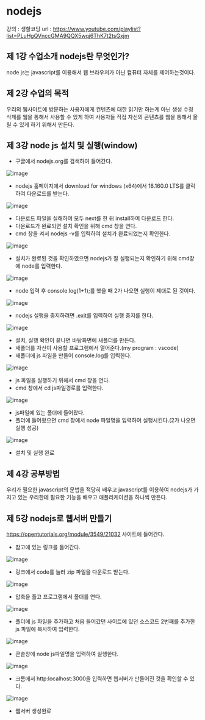# nodejs
강의 : 생할코딩 
url : https://www.youtube.com/playlist?list=PLuHgQVnccGMA9QQX5wqj6ThK7t2tsGxjm

## 제 1강 수업소개 nodejs란 무엇인가?
node js는 javascript를 이용해서 웹 브라우저가 아닌 컴퓨터 자체를 제어하는것이다.

## 제 2강 수업의 목적
우리의 웹사이트에 방문하는 사용자에게 컨텐츠에 대한 읽기만 하는게 아닌 생성 수정 삭제를 웹을 통해서 사용할 수 있게 하여 사용자들 직접 자신의 콘텐츠를 웹을 통해서 올릴 수 있게 하기 위해서 만든다.

## 제 3강 node js 설치 및 실행(window)
- 구글에서 nodejs.org를 검색하여 들어간다.

![image](https://github.com/hsy0511/nodejs/assets/104752580/c49427a7-97a2-4811-a1fb-196d3bd5a623)

- nodejs 홈페이지에서 download for windows (x64)에서 18.160.0 LTS를 클릭하여 다운로드를 받는다.

![image](https://github.com/hsy0511/nodejs/assets/104752580/43860ecf-34a7-4180-a1b9-979eaec6d0cd)

- 다운로드 파일을 실해하여 모두 next를 한 뒤 install하여 다운로드 한다.
- 다운로드가 완료되면 설치 확인을 위해 cmd 창을 연다.
- cmd 창을 켜서 nodejs -v를 입력하여 설치가 완료되었는지 확인한다.

![image](https://github.com/hsy0511/nodejs/assets/104752580/67e01f11-4b7c-4c57-a75e-fff6153c8eb1)

- 설치가 완료된 것을 확인하였으면 nodejs가 잘 실행되는지 확인하기 위해 cmd창에 node를 입력한다.

![image](https://github.com/hsy0511/nodejs/assets/104752580/f6af03b7-d785-4256-b004-d1c56c9370d8)

- node 입력 후 console.log(1+1);를 했을 때 2가 나오면 실행이 제대로 된 것이다.

![image](https://github.com/hsy0511/nodejs/assets/104752580/d34f11a9-e3be-4d08-b163-bcbf1f2e30ea)

- nodejs 실행을 중지하려면 .exit를 입력하여 실행 중지를 한다.

![image](https://github.com/hsy0511/nodejs/assets/104752580/95db016e-fa36-4777-9db3-db4bd35612c0)

- 설치, 실행 확인이 끝나면 바탕화면에 새폴더를 만든다.
- 새폴더를 자신이 사용할 프로그램에서 열어준다.(my program : vscode)
- 새폴더에 js 파일을 만들어 console.log를 입력한다.

![image](https://github.com/hsy0511/nodejs/assets/104752580/4b14dd29-06da-4d89-b26d-a409fb91b071)

- js 파일을 실행하기 위해서 cmd 창을 연다.
- cmd 창에서 cd js파일경로를 입력한다.

![image](https://github.com/hsy0511/nodejs/assets/104752580/550d4b28-075f-4515-bdbd-e9c171f0b40b)

- js파일에 있는 폴더에 들어왔다.
- 폴더에 들어왔으면 cmd 창에서 node 파일명을 입력하여 실행시킨다.(2가 나오면 실행 성공)

![image](https://github.com/hsy0511/nodejs/assets/104752580/11c44c32-f74b-498b-a9cc-062ff42bf169)

- 설치 및 실행 완료

## 제 4강 공부방법
우리가 필요한 javascript의 문법을 적당히 배우고 javascript를 이용하여 nodejs가 가지고 있는 우리한테 필요한 기능을 배우고 애플리케이션을 하나씩 만든다. 

## 제 5강 nodejs로 웹서버 만들기

https://opentutorials.org/module/3549/21032 사이트에 들어간다.

- 참고에 있는 링크를 들어간다.

![image](https://github.com/hsy0511/nodejs/assets/104752580/e186b099-190a-4952-a962-cb4d6771468a)

- 링크에서 code를 눌러 zip 파일을 다운로드 받는다.

![image](https://github.com/hsy0511/nodejs/assets/104752580/6fa526e6-4473-4561-a664-6ce6696cf6e8)

- 압축을 풀고 프로그램에서 폴더를 연다.

![image](https://github.com/hsy0511/nodejs/assets/104752580/45fd9a0f-7ac0-4cd5-8eff-f55e5a56f21b)

- 폴더에 js 파일을 추가하고 처음 들어갔던 사이트에 있던 소스코드 2번째를 추가한 js 파일에 복사하여 입력한다.

![image](https://github.com/hsy0511/nodejs/assets/104752580/93c73293-9d62-4c94-9eb4-f5a10f48ca36)

- 콘솔창에 node js파일명을 입력하여 실행한다.

![image](https://github.com/hsy0511/nodejs/assets/104752580/a0179c42-bf85-45ef-92cf-3b6bd53b673b)

- 크롬에서 http:localhost:3000을 입력하면 웹서버가 만들어진 것을 확인할 수 있다.

![image](https://github.com/hsy0511/nodejs/assets/104752580/ac290446-5f43-4680-a9d7-e4c38c803431)

- 웹서버 생성완료
